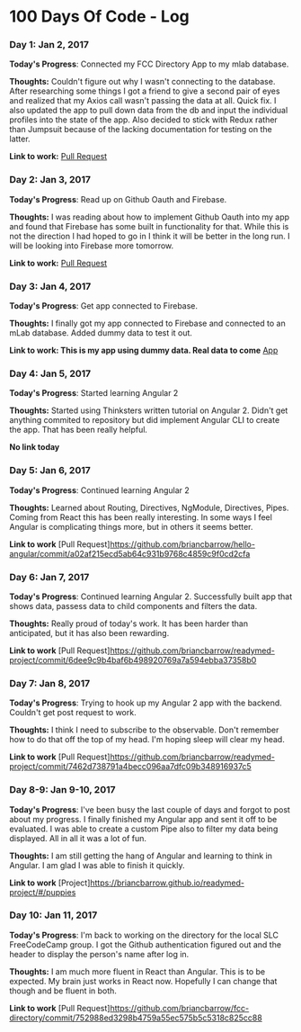 # 100 Days Of Code - Log

### Day 1: Jan 2, 2017 

**Today's Progress**: Connected my FCC Directory App to my mlab database.

**Thoughts:** Couldn't figure out why I wasn't connecting to the database. After researching some things I got a friend to give a second pair of eyes and realized that my Axios call wasn't passing the data at all. Quick fix. I also updated the app to pull down data from the db and input the individual profiles into the state of the app. Also decided to stick with Redux rather than Jumpsuit because of the lacking documentation for testing on the latter.

**Link to work:** [Pull Request](https://github.com/briancbarrow/fcc-directory/commit/599bcef5e60fb95717a23042b61e38b72f7bec2f)

### Day 2: Jan 3, 2017 

**Today's Progress**: Read up on Github Oauth and Firebase.

**Thoughts:** I was reading about how to implement Github Oauth into my app and found that Firebase has some built in functionality for that. While this is not the direction I had hoped to go in I think it will be better in the long run. I will be looking into Firebase more tomorrow.

**Link to work:** [Pull Request](https://github.com/briancbarrow/fcc-directory/commit/bc06a5da1ef37d90a54dbc1359303b53cb8de4b3)

### Day 3: Jan 4, 2017 

**Today's Progress**: Get app connected to Firebase.

**Thoughts:** I finally got my app connected to Firebase and connected to an mLab database. Added dummy data to test it out.

**Link to work: This is my app using dummy data. Real data to come** [App](https://directory-fcc-slc.firebaseapp.com/)

### Day 4: Jan 5, 2017 

**Today's Progress**: Started learning Angular 2

**Thoughts:** Started using Thinksters written tutorial on Angular 2. Didn't get anything commited to repository but did implement Angular CLI to create the app. That has been really helpful.

**No link today**

### Day 5: Jan 6, 2017 

**Today's Progress**: Continued learning Angular 2

**Thoughts:** Learned about Routing, Directives, NgModule, Directives, Pipes. Coming from React this has been really interesting. In some ways I feel Angular is complicating things more, but in others it seems better. 

**Link to work** [Pull Request]https://github.com/briancbarrow/hello-angular/commit/a02af215ecd5ab64c931b9768c4859c9f0cd2cfa

### Day 6: Jan 7, 2017 

**Today's Progress**: Continued learning Angular 2. Successfully built app that shows data, passess data to child components and filters the data. 

**Thoughts:** Really proud of today's work. It has been harder than anticipated, but it has also been rewarding. 

**Link to work** [Pull Request]https://github.com/briancbarrow/readymed-project/commit/6dee9c9b4baf6b498920769a7a594ebba37358b0


### Day 7: Jan 8, 2017 

**Today's Progress**: Trying to hook up my Angular 2 app with the backend. Couldn't get post request to work.

**Thoughts:** I think I need to subscribe to the observable. Don't remember how to do that off the top of my head. I'm hoping sleep will clear my head.

**Link to work** [Pull Request]https://github.com/briancbarrow/readymed-project/commit/7462d738791a4becc096aa7dfc09b348916937c5

### Day 8-9: Jan 9-10, 2017 

**Today's Progress**: I've been busy the last couple of days and forgot to post about my progress. I finally finished my Angular app and sent it off to be evaluated. I was able to create a custom Pipe also to filter my data being displayed. All in all it was a lot of fun. 

**Thoughts:** I am still getting the hang of Angular and learning to think in Angular. I am glad I was able to finish it quickly. 

**Link to work** [Project]https://briancbarrow.github.io/readymed-project/#/puppies

### Day 10: Jan 11, 2017 

**Today's Progress**: I'm back to working on the directory for the local SLC FreeCodeCamp group. I got the Github authentication figured out and the header to display the person's name after log in. 

**Thoughts:** I am much more fluent in React than Angular. This is to be expected. My brain just works in React now. Hopefully I can change that though and be fluent in both. 

**Link to work** [Pull Request]https://github.com/briancbarrow/fcc-directory/commit/752988ed3298b4759a55ec575b5c5318c825cc88

